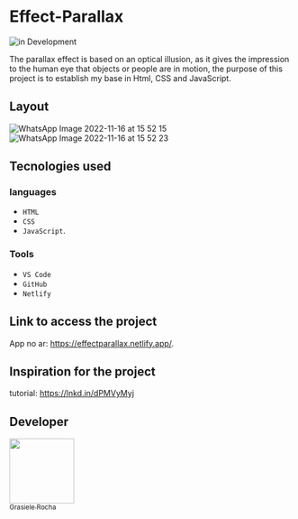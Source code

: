 # Effect-Parallax

![in Development](https://img.shields.io/badge/Completed%20-%20Project-blue) 


The parallax effect is based on an optical illusion, as it gives the impression to the human eye that objects or people are in motion, the purpose of this project is to establish my base in Html, CSS and JavaScript.

## Layout

![WhatsApp Image 2022-11-16 at 15 52 15](https://user-images.githubusercontent.com/104076058/202267989-9d667c89-e7e2-4fec-9c2d-9f65f02b6728.jpeg)
![WhatsApp Image 2022-11-16 at 15 52 23](https://user-images.githubusercontent.com/104076058/202268019-b220c8ef-6d52-4a55-9863-632016e2f69a.jpeg)


## Tecnologies used
### languages
- `HTML`
- `CSS`
- `JavaScript`.

### Tools
- `VS Code`
- `GitHub`
- `Netlify`

## Link to access the project
App no ar: https://effectparallax.netlify.app/.

## Inspiration for the project
tutorial: https://lnkd.in/dPMVyMyj


## Developer

[<img src="https://avatars.githubusercontent.com/u/104076058?v=4" width=115><br><sub>Grasiele Rocha</sub>](https://github.com/GrasieleRocha) 
